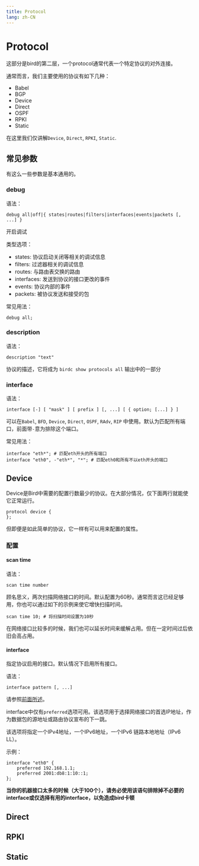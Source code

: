 ```yaml
---
title: Protocol
lang: zh-CN
---
```


# Protocol

这部分是bird的第二层，一个protocol通常代表一个特定协议的对外连接。

通常而言，我们主要使用的协议有如下几种：

- Babel
- BGP
- Device
- Direct
- OSPF
- RPKI
- Static

在这里我们仅讲解`Device`, `Direct`, `RPKI`, `Static`.

## 常见参数

有这么一些参数是基本通用的。

### debug

语法：

```
debug all|off|{ states|routes|filters|interfaces|events|packets [, ...] }
```

开启调试

类型选项：

- states: 协议启动关闭等相关的调试信息
- filters: 过滤器相关的调试信息
- routes: 与路由表交换的路由
- interfaces: 发送到协议的接口更改的事件
- events: 协议内部的事件
- packets: 被协议发送和接受的包

常见用法：

```
debug all;
```

### description

语法：

```
description "text"
```

协议的描述，它将成为 `birdc show protocols all` 输出中的一部分

### interface

语法：

```
interface [-] [ "mask" ] [ prefix ] [, ...] [ { option; [...] } ]
```

可以在`Babel`, `BFD`, `Device`, `Direct`, `OSPF`, `RAdv`, `RIP` 中使用。默认为匹配所有端口，前面带`-`意为排除这个端口。

常见用法：

```
interface "eth*"; # 匹配eth开头的所有端口
interface "eth0", -"eth*", "*"; # 匹配eth0和所有不以eth开头的端口
```

## Device

Device是Bird中需要的配置行数最少的协议。在大部分情况，仅下面两行就能使它正常运行。

```
protocol device {
};
```

但即便是如此简单的协议，它一样有可以用来配置的属性。

### 配置

#### scan time

语法：

```
scan time number
```

顾名思义，两次扫描网络接口的时间。默认配置为60秒。通常而言这已经足够用，你也可以通过如下的示例来使它增快扫描时间。

```
scan time 10; # 将扫描时间设置为10秒
```

在网络接口比较多的时候，我们也可以延长时间来缓解占用。但在一定时间过后依旧会高占用。

#### interface

指定协议启用的接口。默认情况下启用所有接口。

语法：

```
interface pattern [, ...]
```

请参照[前面所述](Protocol.md#interface)。

interface中仅有`preferred`选项可用。该选项用于选择网络接口的首选IP地址，作为数据包的源地址或路由协议宣布的下一跳。

该选项将指定一个IPv4地址，一个IPv6地址，一个IPv6 链路本地地址（IPv6 LL）。

示例：

```
interface "eth0" {
    preferred 192.168.1.1;
    preferred 2001:db8:1:10::1;
};
```

**当你的机器接口太多的时候（大于100个），请务必使用该语句排除掉不必要的interface或仅选择有用的interface，以免造成bird卡顿**

## Direct

## RPKI

## Static

